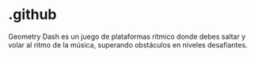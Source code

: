 # .github
Geometry Dash es un juego de plataformas rítmico donde debes saltar y volar al ritmo de la música, superando obstáculos en niveles desafiantes.
